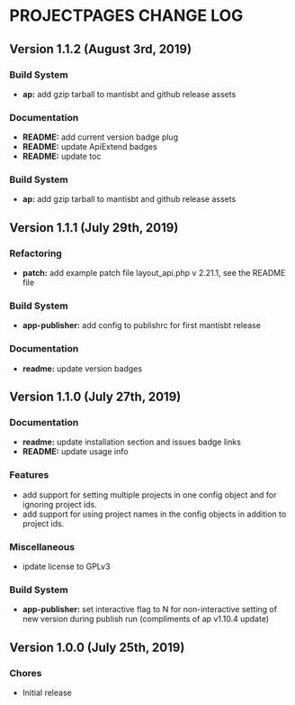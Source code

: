 # PROJECTPAGES CHANGE LOG

## Version 1.1.2 (August 3rd, 2019)

### Build System

- **ap:** add gzip tarball to mantisbt and github release assets

### Documentation

- **README:** add current version badge plug
- **README:** update ApiExtend badges
- **README:** update toc

### Build System

- **ap:** add gzip tarball to mantisbt and github release assets

## Version 1.1.1 (July 29th, 2019)

### Refactoring

- **patch:** add example patch file layout_api.php v 2.21.1, see the README file

### Build System

- **app-publisher:** add config to publishrc for first mantisbt release

### Documentation

- **readme:** update version badges

## Version 1.1.0 (July 27th, 2019)

### Documentation

- **readme:** update installation section and issues badge links
- **README:** update usage info

### Features

- add support for setting multiple projects in one config object and for ignoring project ids.
- add support for using project names in the config objects in addition to project ids.

### Miscellaneous

- ipdate license to GPLv3

### Build System

- **app-publisher:** set interactive flag to N for non-interactive setting of new version during publish run (compliments of ap v1.10.4 update)

## Version 1.0.0 (July 25th, 2019)

### Chores

- Initial release

